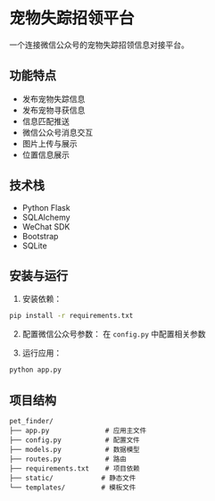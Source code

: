 # 宠物失踪招领平台

一个连接微信公众号的宠物失踪招领信息对接平台。

## 功能特点

- 发布宠物失踪信息
- 发布宠物寻获信息
- 信息匹配推送
- 微信公众号消息交互
- 图片上传与展示
- 位置信息展示

## 技术栈

- Python Flask
- SQLAlchemy
- WeChat SDK
- Bootstrap
- SQLite

## 安装与运行

1. 安装依赖：
```bash
pip install -r requirements.txt
```

2. 配置微信公众号参数：
在 `config.py` 中配置相关参数

3. 运行应用：
```bash
python app.py
```

## 项目结构

```
pet_finder/
├── app.py              # 应用主文件
├── config.py           # 配置文件
├── models.py           # 数据模型
├── routes.py           # 路由
├── requirements.txt    # 项目依赖
├── static/            # 静态文件
└── templates/         # 模板文件
```
